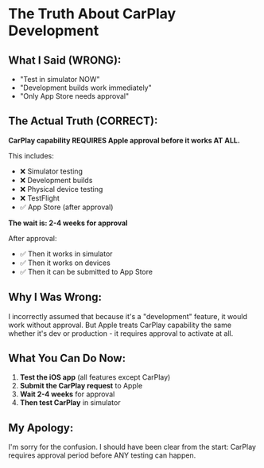 # The Truth About CarPlay Development

## What I Said (WRONG):
- "Test in simulator NOW"
- "Development builds work immediately"  
- "Only App Store needs approval"

## The Actual Truth (CORRECT):

**CarPlay capability REQUIRES Apple approval before it works AT ALL.**

This includes:
- ❌ Simulator testing
- ❌ Development builds
- ❌ Physical device testing
- ❌ TestFlight
- ✅ App Store (after approval)

**The wait is: 2-4 weeks for approval**

After approval:
- ✅ Then it works in simulator
- ✅ Then it works on devices
- ✅ Then it can be submitted to App Store

## Why I Was Wrong:

I incorrectly assumed that because it's a "development" feature, it would work without approval. But Apple treats CarPlay capability the same whether it's dev or production - it requires approval to activate at all.

## What You Can Do Now:

1. **Test the iOS app** (all features except CarPlay)
2. **Submit the CarPlay request** to Apple
3. **Wait 2-4 weeks** for approval
4. **Then test CarPlay** in simulator

## My Apology:

I'm sorry for the confusion. I should have been clear from the start: CarPlay requires approval period before ANY testing can happen.

